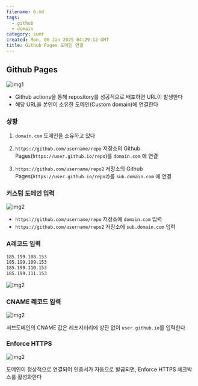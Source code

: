 ```yaml
---
filename: 6.md
tags:
  - github
  - domain
category: sumr
created: Mon, 06 Jan 2025 04:29:12 GMT
title: Github Pages 도메인 연결
---
```


## Github Pages

![img1](../../images/2/1.png)

- Github actions을 통해 repository를 성공적으로 배포하면 URL이 발생한다
- 해당 URL을 본인이 소유한 도메인(Custom domain)에 연결한다

### 상황

1. `domain.com` 도메인을 소유하고 있다

2. `https://github.com/username/repo` 저장소의 Github Pages(`https://user.github.io/repo`)를 `domain.com` 에 연결

3. `https://github.com/username/repo2` 저장소의 Github Pages(`https://user.github.io/repo2`)를 `sub.domain.com` 에 연결

### 커스텀 도메인 입력

![img2](../../images/2/2.png)

- `https://github.com/username/repo` 저장소에 `domain.com` 입력
- `https://github.com/username/repo2` 저장소에 `sub.domain.com` 입력

### A레코드 입력

```markdown
185.199.108.153
185.199.109.153
185.199.110.153
185.199.111.153
```

![img2](../../images/2/3.png)

### CNAME 레코드 입력

![img2](../../images/2/4.png)

서브도메인의 CNAME 값은 레포지터리에 상관 없이 `user.github.io`를 입력한다

### Enforce HTTPS

![img2](../../images/2/5.png)

도메인이 정상적으로 연결되어 인증서가 자동으로 발급되면, Enforce HTTPS 체크박스를 활성화한다
